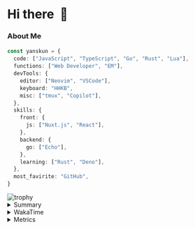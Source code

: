 # Hi there&nbsp; :wave:

### About Me

```ts
const yanskun = {
  code: ["JavaScript", "TypeScript", "Go", "Rust", "Lua"],
  functions: ["Web Developer", "EM"],
  devTools: {
    editor: ["Neovim", "VSCode"],
    keyboard: "HHKB",
    misc: ["tmux", "Copilot"],
  },
  skills: {
    front: {
      js: ["Nuxt.js", "React"],
    },
    backend: {
      go: ["Echo"],
    },
    learning: ["Rust", "Deno"],
  },
  most_favirite: "GitHub",
}
```
<!-- https://github.com/ryo-ma/github-profile-trophy -->
<img src="https://github-profile-trophy.vercel.app/?username=yanskun&theme=onedark&column=3" alt="trophy">


<details>
  <summary>Summary</summary>
  <!-- https://github.com/vn7n24fzkq/github-profile-summary-cards -->
<picture>
  <source media="(prefers-color-scheme: dark)" srcset="https://raw.githubusercontent.com/yanskun/yanskun/master/profile-summary-card-output/nord_dark/0-profile-details.svg">
 <img src="https://raw.githubusercontent.com/yanskun/yanskun/master/profile-summary-card-output/default/0-profile-details.svg">
</picture>
<br>
<picture>
  <source media="(prefers-color-scheme: dark)" srcset="https://raw.githubusercontent.com/yanskun/yanskun/master/profile-summary-card-output/nord_dark/1-repos-per-language.svg">
 <img src="https://raw.githubusercontent.com/yanskun/yanskun/master/profile-summary-card-output/default/1-repos-per-language.svg">
</picture>
<picture>
  <source media="(prefers-color-scheme: dark)" srcset="https://raw.githubusercontent.com/yanskun/yanskun/master/profile-summary-card-output/nord_dark/2-most-commit-language.svg">
 <img src="https://raw.githubusercontent.com/yanskun/yanskun/master/profile-summary-card-output/default/2-most-commit-language.svg">
</picture>
<br>
<picture>
  <source media="(prefers-color-scheme: dark)" srcset="https://raw.githubusercontent.com/yanskun/yanskun/master/profile-summary-card-output/nord_dark/3-stats.svg">
 <img src="https://raw.githubusercontent.com/yanskun/yanskun/master/profile-summary-card-output/default/3-stats.svg">
</picture>
<picture>
  <source media="(prefers-color-scheme: dark)" srcset="https://raw.githubusercontent.com/yanskun/yanskun/master/profile-summary-card-output/nord_dark/4-productive-time.svg">
 <img src="https://raw.githubusercontent.com/yanskun/yanskun/master/profile-summary-card-output/default/4-productive-time.svg">
</picture>

</details>

<details>
  <summary>WakaTime</summary>
<!--START_SECTION:waka-->
![Code Time](http://img.shields.io/badge/Code%20Time-1%2C034%20hrs%2040%20mins-blue)

**🐱 My GitHub Data** 

> 📦 131.7 kB Used in GitHub's Storage 
 > 
> 🏆 1,590 Contributions in the Year 2024
 > 
> 💼 Opted to Hire
 > 
> 📜 111 Public Repositories 
 > 
> 🔑 3 Private Repositories 
 > 
**I'm an Early 🐤** 

```text
🌞 Morning                2369 commits        ███░░░░░░░░░░░░░░░░░░░░░░   13.03 % 
🌆 Daytime                8698 commits        ████████████░░░░░░░░░░░░░   47.84 % 
🌃 Evening                4566 commits        ██████░░░░░░░░░░░░░░░░░░░   25.11 % 
🌙 Night                  2550 commits        ████░░░░░░░░░░░░░░░░░░░░░   14.02 % 
```
📅 **I'm Most Productive on Tuesday** 

```text
Monday                   2276 commits        ███░░░░░░░░░░░░░░░░░░░░░░   12.52 % 
Tuesday                  4161 commits        ██████░░░░░░░░░░░░░░░░░░░   22.88 % 
Wednesday                3137 commits        ████░░░░░░░░░░░░░░░░░░░░░   17.25 % 
Thursday                 3095 commits        ████░░░░░░░░░░░░░░░░░░░░░   17.02 % 
Friday                   2022 commits        ███░░░░░░░░░░░░░░░░░░░░░░   11.12 % 
Saturday                 1571 commits        ██░░░░░░░░░░░░░░░░░░░░░░░   08.64 % 
Sunday                   1921 commits        ███░░░░░░░░░░░░░░░░░░░░░░   10.56 % 
```


📊 **This Week I Spent My Time On** 

```text
🕑︎ Time Zone: Asia/Tokyo

💬 Programming Languages: 
TypeScript               26 hrs 9 mins       ███████████████████████░░   90.67 % 
YAML                     39 mins             █░░░░░░░░░░░░░░░░░░░░░░░░   02.29 % 
JSON                     38 mins             █░░░░░░░░░░░░░░░░░░░░░░░░   02.20 % 
Markdown                 33 mins             ░░░░░░░░░░░░░░░░░░░░░░░░░   01.95 % 
Go                       14 mins             ░░░░░░░░░░░░░░░░░░░░░░░░░   00.86 % 

🔥 Editors: 
VS Code                  27 hrs 22 mins      ████████████████████████░   94.91 % 
Neovim                   1 hr 28 mins        █░░░░░░░░░░░░░░░░░░░░░░░░   05.09 % 

💻 Operating System: 
Mac                      28 hrs 51 mins      █████████████████████████   100.00 % 
```


 Last Updated on 30/07/2024 06:09:54 UTC
<!--END_SECTION:waka-->
</details>

<details>
  <summary>Metrics</summary>
  <img src="https://github.com/yanskun/yanskun/blob/main/github-metrics.svg" alt="Metrics">
</details>
